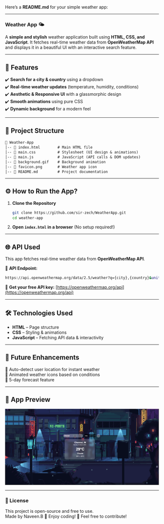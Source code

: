 Here’s a **README.md** for your simple weather app:  

---

### **Weather App 🌤️**  

A **simple and stylish** weather application built using **HTML, CSS, and JavaScript**. It fetches real-time weather data from **OpenWeatherMap API** and displays it in a beautiful UI with an interactive search feature.  

---

## **🌟 Features**  
✔️ **Search for a city & country** using a dropdown  
✔️ **Real-time weather updates** (temperature, humidity, conditions)  
✔️ **Aesthetic & Responsive UI** with a glassmorphic design  
✔️ **Smooth animations** using pure CSS  
✔️ **Dynamic background** for a modern feel  

---

## **📂 Project Structure**  
```
📁 Weather-App  
│-- 📄 index.html        # Main HTML file  
│-- 📄 main.css          # Stylesheet (UI design & animations)  
│-- 📄 main.js           # JavaScript (API calls & DOM updates)  
│-- 📄 background.gif    # Background animation  
│-- 📄 favicon.png       # Weather app icon  
│-- 📄 README.md         # Project documentation  
```

---

## **⚙️ How to Run the App?**  

1. **Clone the Repository**  
   ```bash
   git clone https://github.com/sir-zech/WeatherApp.git
   cd weather-app
   ```
2. **Open `index.html` in a browser** (No setup required!)  

---

## **🌐 API Used**  
This app fetches real-time weather data from **OpenWeatherMap API**.  

🔗 **API Endpoint:**  
```bash
https://api.openweathermap.org/data/2.5/weather?q={city},{country}&units=metric&APPID={your_api_key}
```
📌 **Get your free API key:** [https://openweathermap.org/api](https://openweathermap.org/api)  

---

## **🛠️ Technologies Used**  
- **HTML** – Page structure  
- **CSS** – Styling & animations  
- **JavaScript** – Fetching API data & interactivity  

---

## **🚀 Future Enhancements**  
🔹 Auto-detect user location for instant weather  
🔹 Animated weather icons based on conditions  
🔹 5-day forecast feature  

---

## **🌄 App Preview**  
![Weather App Screenshot](https://github.com/sir-zech/WeatherApp/blob/00dbfbb7b3882f1c74caac2ae6073c37e9bea916/screenshot%20.png)


---

### **📜 License**  
This project is open-source and free to use.  
Made by Naveen.B
🎉 Enjoy coding! 🚀 Feel free to contribute!
